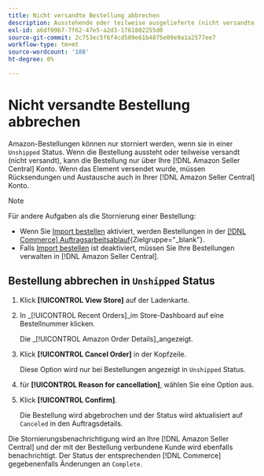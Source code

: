 ```yaml
---
title: Nicht versandte Bestellung abbrechen
description: Ausstehende oder teilweise ausgelieferte (nicht versandte) Bestellung über Ihr Amazon stornieren [!DNL Seller Central] Konto.
exl-id: a6df09b7-7f62-47e5-a2d3-1761802255d0
source-git-commit: 2c753ec5f6f4cd509e61b4875e09e9a1a2577ee7
workflow-type: tm+mt
source-wordcount: '188'
ht-degree: 0%

---
```


# Nicht versandte Bestellung abbrechen

Amazon-Bestellungen können nur storniert werden, wenn sie in einer `Unshipped` Status. Wenn die Bestellung aussteht oder teilweise versandt (nicht versandt), kann die Bestellung nur über Ihre [!DNL Amazon Seller Central] Konto. Wenn das Element versendet wurde, müssen Rücksendungen und Austausche auch in Ihrer [!DNL Amazon Seller Central] Konto.

>[!NOTE]
>
>Für andere Aufgaben als die Stornierung einer Bestellung:
>
>- Wenn Sie [Import bestellen](./order-settings.md) aktiviert, werden Bestellungen in der [[!DNL Commerce] Auftragsarbeitsablauf](https://docs.magento.com/user-guide/sales/orders.html){Zielgruppe=&quot;_blank&quot;}.
>- Falls [Import bestellen](./order-settings.md) ist deaktiviert, müssen Sie Ihre Bestellungen verwalten in [!DNL Amazon Seller Central].


## Bestellung abbrechen in `Unshipped` Status

1. Klick **[!UICONTROL View Store]** auf der Ladenkarte.

1. In _[!UICONTROL Recent Orders]_im Store-Dashboard auf eine Bestellnummer klicken.

   Die _[!UICONTROL Amazon Order Details]_angezeigt.

1. Klick **[!UICONTROL Cancel Order]** in der Kopfzeile.

   Diese Option wird nur bei Bestellungen angezeigt in `Unshipped` Status.

1. für **[!UICONTROL Reason for cancellation]**, wählen Sie eine Option aus.

1. Klick **[!UICONTROL Confirm]**.

   Die Bestellung wird abgebrochen und der Status wird aktualisiert auf `Canceled` in den Auftragsdetails.

Die Stornierungsbenachrichtigung wird an Ihre [!DNL Amazon Seller Central] und der mit der Bestellung verbundene Kunde wird ebenfalls benachrichtigt. Der Status der entsprechenden [!DNL Commerce] gegebenenfalls Änderungen an `Complete`.
